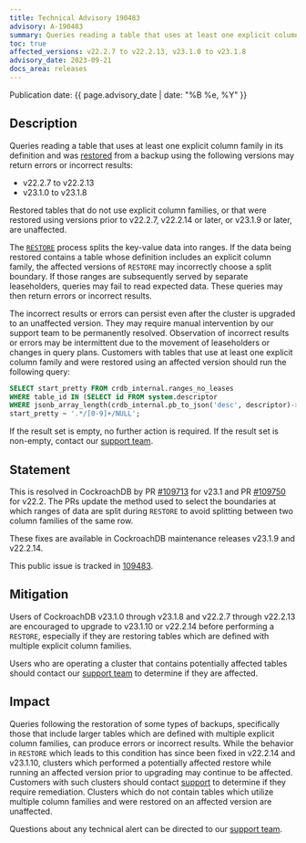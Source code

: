 ```yaml
---
title: Technical Advisory 190483
advisory: A-190483
summary: Queries reading a table that uses at least one explicit column family in its definition and was restored from a backup using version v22.2.7 to v22.2.13 or v23.1.0 to v23.1.8 may return errors or incorrect results.
toc: true
affected_versions: v22.2.7 to v22.2.13, v23.1.0 to v23.1.8
advisory_date: 2023-09-21
docs_area: releases
---
```


Publication date: {{ page.advisory_date | date: "%B %e, %Y" }}

## Description

Queries reading a table that uses at least one explicit column family in its definition and was [restored](https://www.cockroachlabs.com/docs/stable/backup-and-restore-overview) from a backup using the following versions may return errors or incorrect results:

- v22.2.7 to v22.2.13  
- v23.1.0 to v23.1.8

Restored tables that do not use explicit column families, or that were restored using versions prior to v22.2.7,  v22.2.14 or later, or v23.1.9 or later, are unaffected.

The [`RESTORE`](https://www.cockroachlabs.com/docs/stable/restore) process splits the key-value data into ranges. If the data being restored contains a table whose definition includes an explicit column family, the affected versions of `RESTORE` may incorrectly choose a split boundary. If those ranges are subsequently served by separate leaseholders, queries may fail to read expected data. These queries may then return errors or incorrect results.

The incorrect results or errors can persist even after the cluster is upgraded to an unaffected version. They may require manual intervention by our support team to be permanently resolved. Observation of incorrect results or errors may be intermittent due to the movement of leaseholders or changes in query plans. Customers with tables that use at least one explicit column family and were restored using an affected version should run the following query:

~~~ sql
SELECT start_pretty FROM crdb_internal.ranges_no_leases
WHERE table_id IN (SELECT id FROM system.descriptor 
WHERE jsonb_array_length(crdb_internal.pb_to_json('desc', descriptor)->'table'->'families') > 1 AND id > 50) AND
start_pretty ~ '.*/[0-9]+/NULL';	
~~~

If the result set is empty, no further action is required. If the result set is non-empty, contact our [support team](https://support.cockroachlabs.com/).

## Statement

This is resolved in CockroachDB by PR [#109713](https://github.com/cockroachdb/cockroach/pull/109713) for v23.1 and PR [#109750](https://github.com/cockroachdb/cockroach/pull/109750) for v22.2. The PRs update the method used to select the boundaries at which ranges of data are split during `RESTORE` to avoid splitting between two column families of the same row.

These fixes are available in CockroachDB maintenance releases v23.1.9 and v22.2.14.

This public issue is tracked in [109483](https://github.com/cockroachdb/cockroach/issues/109483).

## Mitigation

Users of CockroachDB v23.1.0 through v23.1.8 and v22.2.7 through v22.2.13 are encouraged to upgrade to v23.1.10 or v22.2.14 before performing a `RESTORE`, especially if they are restoring tables which are defined with multiple explicit column families.

Users who are operating a cluster that contains potentially affected tables should contact our [support team](https://support.cockroachlabs.com/) to determine if they are affected.

## Impact

Queries following the restoration of some types of backups, specifically those that include larger tables which are defined with multiple explicit column families, can produce errors or incorrect results. While the behavior in `RESTORE` which leads to this condition has since been fixed in v22.2.14 and v23.1.10, clusters which performed a potentially affected restore while running an affected version prior to upgrading may continue to be affected. Customers with such clusters should contact [support](https://support.cockroachlabs.com/) to determine if they require remediation. Clusters which do not contain tables which utilize multiple column families and were restored on an affected version are unaffected.

Questions about any technical alert can be directed to our [support team](https://support.cockroachlabs.com/).